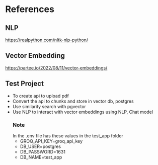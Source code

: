 # References
## NLP
https://realpython.com/nltk-nlp-python/

## Vector Embedding
https://partee.io/2022/08/11/vector-embeddings/

## Test Project
* To create api to upload pdf 
* Convert the api to chunks and store in vector db, postgres
* Use similarity search with pgvector
* Use NLP to interact with vector embeddings using NLP, Chat model
  ### Note
  In the .env file has these values in the test_app folder
  * GROQ_API_KEY=groq_api_key
  * DB_USER=postgres
  * DB_PASSWORD=1631
  * DB_NAME=test_app
